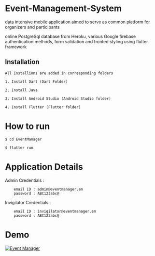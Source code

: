 # Event-Management-System

data intensive mobile application aimed to serve as common platform for organizers and participants

online PostgreSql database from Heroku, various Google firebase authentication methods, form validation and fronted styling using flutter framework


## Installation

```
All Installions are added in corresponding folders 

1. Install Dart (Dart Folder)

2. Install Java 

3. Install Android Studio (Android Studio folder)

4. Install Flutter (Flutter folder)
```


# How to run

```
$ cd EventManager

$ flutter run
```

# Application Details

Admin Credentials : 


```
    email ID : admin@eventmanager.em 
    password : ABC123abc@
```

Invigilator Credentials : 

```
    email ID : invigilator@eventmanager.em 
    password : ABC123abc@
```

# Demo

[![Event Manager](https://img.youtube.com/vi/iNFGklaTlFo/0.jpg)](https://www.youtube.com/watch?v=iNFGklaTlFo)
